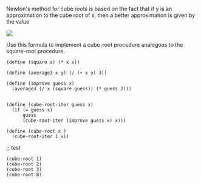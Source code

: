 Newton's method for cube roots is based on the fact that
if y is an approximation to the cube root of x,
then a better approximation is given by the value

![](http://mitpress.mit.edu/sicp/full-text/book/ch1-Z-G-5.gif)

Use this formula to implement a cube-root procedure analogous to the square-root procedure.

    (define (square x) (* x x))

    (define (average3 x y) (/ (+ x y) 3))

    (define (improve guess x)
      (average3 (/ x (square guess)) (* guess 2)))


    (define (cube-root-iter guess x)
      (if (= guess x)
          guess
          (cube-root-iter (improve guess x) x)))

    (define (cube-root x )
      (cube-root-iter 1 x))

;; test

    (cube-root 1)
    (cube-root 2)
    (cube-root 3)
    (cube-root 8)

